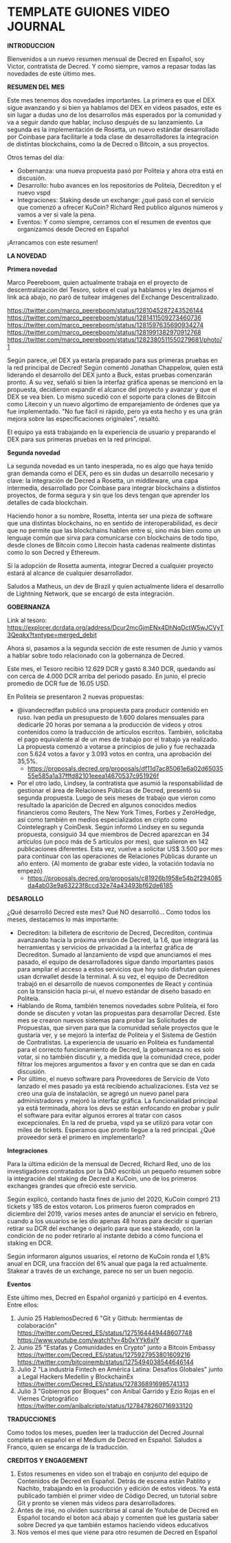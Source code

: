 # TEMPLATE GUIONES VIDEO JOURNAL

**INTRODUCCION**

Bienvenidos a un nuevo resumen mensual de Decred en Español, soy Victor, contratista de Decred. Y como siempre, vamos a repasar todas las novedades de este último mes.

**RESUMEN DEL MES**

Este mes tenemos dos novedades importantes. La primera es que el DEX sigue avanzando y si bien ya hablamos del DEX en videos pasados, este es sin lugar a dudas uno de los desarrollos más esperados por la comunidad y va a seguir dando que hablar, incluso después de su lanzamiento. La segunda es la implementación de Rosetta, un nuevo estándar desarrollado por Coinbase para facilitarle a toda clase de desarrolladores la integración de distintas blockchains, como la de Decred o Bitcoin, a sus proyectos.

Otros temas del día:

- Gobernanza: una nueva propuesta pasó por Politeia y ahora otra está en discusión.
- Desarrollo: hubo avances en los repositorios de Politeia, Decrediton y el nuevo vspd
- Integraciones: Staking desde un exchange: ¿qué pasó con el servicio que comenzó a ofrecer KuCoin? Richard Red publico algunos números y vamos a ver si vale la pena.
- Eventos: Y como siempre, cerramos con el resumen de eventos que organizamos desde Decred en Español

¡Arrancamos con este resumen!

**LA NOVEDAD**

**Primera novedad**

Marco Peereboom, quien actualmente trabaja en el proyecto de descentralización del Tesoro, sobre el cual ya hablamos y les dejamos el link acá abajo, no paró de tuitear imágenes del Exchange Descentralizado.

https://twitter.com/marco_peereboom/status/1281045287243526144
https://twitter.com/marco_peereboom/status/1281411509273460736
https://twitter.com/marco_peereboom/status/1281597635690934274
https://twitter.com/marco_peereboom/status/1281991382970912768
https://twitter.com/marco_peereboom/status/1282380511550279681/photo/1

Según parece, ¡el DEX ya estaría preparado para sus primeras pruebas en la red principal de Decred! Según comentó Jonathan Chappelow, quien está liderando el desarrollo del DEX junto a Buck, estas pruebas comenzarán pronto. A su vez, señaló si bien la interfaz gráfica apenas se mencionó en la propuesta, decidieron expandir el alcance del proyecto y avanzar y que el DEX se vea bien. Lo mismo sucedió con el soporte para clones de Bitcoin como Litecoin y un nuevo algortimo de emparejamiento de órdenes que ya fue implementado. "No fue fácil ni rápido, pero ya esta hecho y es una grán mejora sobre las especificaciones originales", resaltó.

El equipo ya está trabajando en la experiencia de usuario y preparando el DEX para sus primeras pruebas en la red principal.

**Segunda novedad**

La segunda novedad es un tanto inesperada, no es algo que haya tenído gran demanda como el DEX, pero es sin dudas un desarrollo necesario y clave: la integración de Decred a Rosetta, un middleware, una capa intermedia, desarrollado por Coinbase para integrar blockchains a distintos proyectos, de forma segura y sin que los devs tengan que aprender los detalles de cada blockchain.

Haciendo honor a su nombre, Rosetta, intenta ser una pieza de software que una distintas blockchains, no en sentido de interoperabilidad, es decir que no permite que las blockchains hablen entre si, sino más bien como un lenguaje común que sirva para comunicarse con blockchains de todo tipo, desde clones de Bitcoin como Litecoin hasta cadenas realmente distintas como lo son Decred y Ethereum.

Si la adopción de Rosetta aumenta, integrar Decred a cualquier proyecto estará al alcance de cualquier desarrollador.

Saludos a Matheus, un dev de Brazil y quien actualmente lidera el desarrollo de Lightning Network, que se encargó de esta integración.

**GOBERNANZA**

Link al tesoro: https://explorer.dcrdata.org/address/Dcur2mcGjmENx4DhNqDctW5wJCVyT3Qeqkx?txntype=merged_debit

Ahora si, pasamos a la segunda sección de este resumen de Junio y vamos a hablar sobre todo relacionado con la gobernanza de Decred.

Este mes, el Tesoro recibió 12.629 DCR y gastó 8.340 DCR, quedando así con cerca de 4.000 DCR arriba del periodo pasado. En junio, el precio promedio de DCR fue de 16.05 USD.

En Politeia se presentaron 2 nuevas propuestas:

- @ivandecredfan publicó una propuesta para producir contenido en ruso. Ivan pedía un presupuesto de 1.600 dolares mensuales para dedicarle 20 horas por semana a la producción de videos y otros contenidos como la traducción de artículos escritos. También, solicitaba el pago equivalente al de un mes de trabajo por el trabajo ya realizado. La propuesta comenzó a votarse a principios de julio y fue rechazada con 5.624 votos a favor y 3.093 votos en contra, una aprobación del 35,5%.
  - https://proposals.decred.org/proposals/df11d7ac85061e6a02d6503555e585a1a37fffd82101eeea14670537c951926f
- Por el otro lado, Lindsey, la contratista que asumió la responsabilidad de gestionar el área de Relaciones Públicas de Decred, presentó su segunda propuesta. Luego de seis meses de trabajo que vieron como resultado la aparición de Decred en algunos conocidos medios financieros como Reuters, The New York Times, Forbes y ZeroHedge, así como también en medios especializados en cripto como Cointelegraph y CoinDesk. Según informó Lindsey en su segunda propuesta, consiguió 34 que miembros de Decred aparezcan en 34 artículos (un poco más de 5 artículos por mes), que salieron en 142 publicaciones diferentes. Esta vez, vuelve a solicitar US$ 3.500 por mes para continuar con las operaciones de Relaciones Públicas durante un año entero. {Al momento de grabar este video, la votación todavía no empezó}
  - https://proposals.decred.org/proposals/c81926b1958e54b2f294085da4ab03e9a63223f8ccd32e74a43493bf62de6185

**DESAROLLO**

¿Qué desarrolló Decred este mes? Qué NO desarrolló... Como todos los meses, destacamos lo más importante:

- Decrediton: la billetera de escritorio de Decred, Decrediton, continúa avanzando hacia la próxima versión de Decred, la 1.6, que integrará las herramientas y servicios de privacidad a la interfaz gráfica de Decrediton. Sumado al lanzamiento de vspd que anunciamos el mes pasado, el equipo de desarrolladores sigue dando importantes pasos para ampliar el acceso a estos servicios que hoy solo disfrutan quienes usan dcrwallet desde la terminal. A su vez, el equipo de Decrediton trabajó en el desarrollo de nuevos componentes de React y continúa con la transición hacia pi-ui, el nuevo estándar de diseño basado en Politeia.
- Hablando de Roma, también tenemos novedades sobre Politeia, el foro donde se discuten y votan las propuestas para desarrollar Decred. Este mes se crearon nuevos sistemas para probar las Solicitudes de Propuestas, que sirven para que la comunidad señale proyectos que le gustaría ver, y se mejoró la interfaz de Politeia y el Sistema de Gestión de Contratistas. La experiencia de usuario en Politeia es fundamental para el correcto funcionamiento de Decred, la gobernanza no es solo votar, si no también discutir y, a medida que la comunidad crece, poder filtrar los mejores argumentos a favor y en contra que se dan en cada discusión.
- Por último, el nuevo software para Proveedores de Servicio de Voto lanzado el mes pasado ya está recibiendo actualizaciones. Esta vez se creo una guía de instalación, se agregó un nuevo panel para administradores y mejoró la interfaz gráfica. La funcionalidad principal ya está terminada, ahora los devs se están enfocando en probar y pulir el software para evitar algunos errores al tratar con casos excepcionales. En la red de prueba, vspd ya se utilizó para votar con miles de tickets. Esperamos que pronto llegue a la red principal. ¿Qué proveedor será el primero en implementarlo?

**Integraciones**

Para la última edición de la mensual de Decred, Richard Red, uno de los investigadores contratados por la DAO escribió un pequeño resumen sobre la integración del staking de Decred a KuCoin, uno de los primeros exchanges grandes que ofreció este servicio.

Según explicó, contando hasta fines de junio del 2020, KuCoin compró 213 tickets y 185 de estos votaron. Los primeros fueron comprados en diciembre del 2019, varios meses antes de anunciar el servicio en febrero, cuando a los usuarios se les dio apenas 48 horas para decidir si querían retirar su DCR del exchange o dejarlo para que sea stakeado, con la condición de no poder retirarlo al instante debido a cómo funciona el staking en DCR.

Según informaron algunos usuarios, el retorno de KuCoin ronda el 1,8% anual en DCR, una fracción del 6% anual que paga la red actualmente. Stakear a través de un exchange, parece no ser un buen negocio.

**Eventos**

Este último mes, Decred en Español organizó y participó en 4 eventos. Entre ellos:

1. Junio 25 HablemosDecred 6 "Git y Github: herrmientas de colaboración" https://twitter.com/Decred_ES/status/1275164449448607748 https://www.youtube.com/watch?v=4b0xYYk6xlY
2. Junio 25 "Estafas y Comunidades en Crypto" junto a Bitcoin Embassy https://twitter.com/Decred_ES/status/1275927953801609216 https://twitter.com/bitcoinemb/status/1275494038544646144
3. Julio 2 "La industria Fintech en América Latina: Desafíos Globales" junto a Legal Hackers Medellin y BlockchainEx https://twitter.com/Decred_ES/status/1278368916985741313
4. Julio 3 "Gobiernos por Bloques" con Anibal Garrido y Ezio Rojas en el Viernes Criptográfico https://twitter.com/anibalcripto/status/1278478260716933120

**TRADUCCIONES**

Como todos los meses, pueden leer la traducción del Decred Journal completa en español en el Medium de Decred en Español. Saludos a Franco, quien se encarga de la traducción.

**CREDITOS Y ENGAGEMENT**

1. Estos resumenes en video son el trabajo en conjunto del equipo de Contenidos de Decred en Español. Detrás de escena están Pablito y Nachito, trabajando en la producción y edición de estos videos. Ya está publicado también el primer video de Código Decred, un tutorial sobre Git y pronto se vienen más videos para desarrolladores.
2. Antes de irse, no olviden suscribirse al canal de Youtube de Decred en Español tocando el boton acá abajo y comenten qué les gustaría saber sobre Decred ya que también estamos haciendo videos educativos
3. Nos vemos el mes que viene para otro resumen de Decred en Español